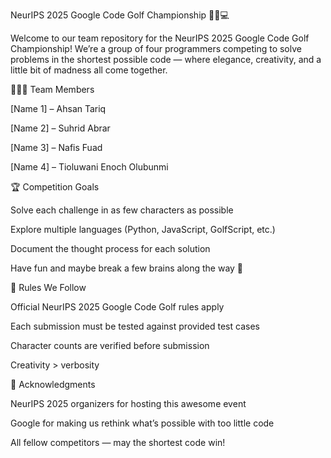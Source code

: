 NeurIPS 2025 Google Code Golf Championship 🏌️‍♂️💻

Welcome to our team repository for the NeurIPS 2025 Google Code Golf Championship!
We’re a group of four programmers competing to solve problems in the shortest possible code —
where elegance, creativity, and a little bit of madness all come together.

🧑‍🤝‍🧑 Team Members

[Name 1] – Ahsan Tariq

[Name 2] – Suhrid Abrar

[Name 3] – Nafis Fuad

[Name 4] – Tioluwani Enoch Olubunmi

🏆 Competition Goals

Solve each challenge in as few characters as possible

Explore multiple languages (Python, JavaScript, GolfScript, etc.)

Document the thought process for each solution

Have fun and maybe break a few brains along the way 🤯

📜 Rules We Follow

Official NeurIPS 2025 Google Code Golf rules apply

Each submission must be tested against provided test cases

Character counts are verified before submission

Creativity > verbosity

🌟 Acknowledgments

NeurIPS 2025
 organizers for hosting this awesome event

Google for making us rethink what’s possible with too little code

All fellow competitors — may the shortest code win!
